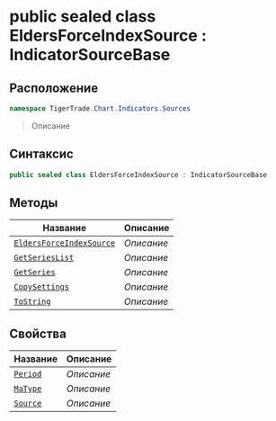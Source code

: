
# public sealed class EldersForceIndexSource : IndicatorSourceBase
## Расположение
```csharp
namespace TigerTrade.Chart.Indicators.Sources
```



> Описание

## Синтаксис
```csharp
public sealed class EldersForceIndexSource : IndicatorSourceBase
```


## Методы
| Название | Описание |
| --- | --- |
| [`EldersForceIndexSource`](./EldersForceIndexSource.cs/Методы/EldersForceIndexSource.md) | *Описание* |
| [`GetSeriesList`](./EldersForceIndexSource.cs/Методы/GetSeriesList.md) | *Описание* |
| [`GetSeries`](./EldersForceIndexSource.cs/Методы/GetSeries.md) | *Описание* |
| [`CopySettings`](./EldersForceIndexSource.cs/Методы/CopySettings.md) | *Описание* |
| [`ToString`](./EldersForceIndexSource.cs/Методы/ToString.md) | *Описание* |

## Свойства
| Название | Описание |
| --- | --- |
| [`Period`](./EldersForceIndexSource.cs/Свойства/Period.md) | *Описание* |
| [`MaType`](./EldersForceIndexSource.cs/Свойства/MaType.md) | *Описание* |
| [`Source`](./EldersForceIndexSource.cs/Свойства/Source.md) | *Описание* |



